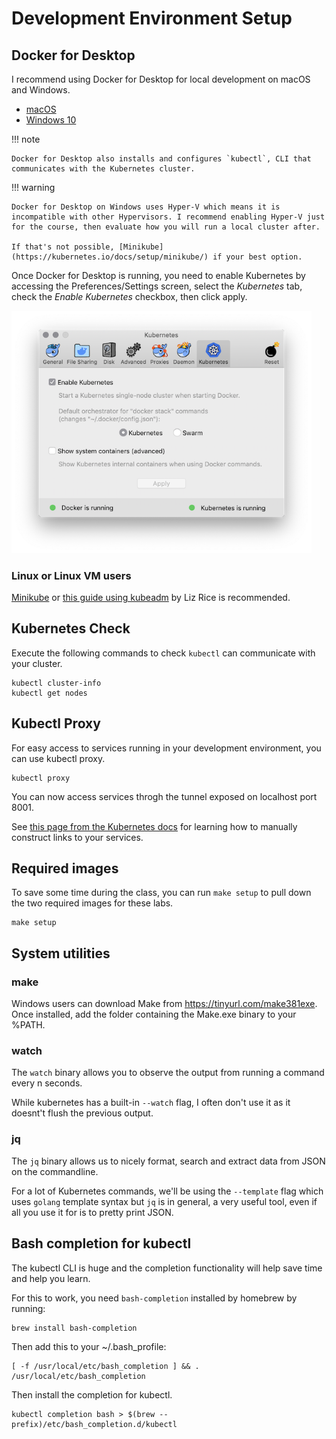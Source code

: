 # Development Environment Setup

## Docker for Desktop

I recommend using Docker for Desktop for local development on macOS and Windows.

- [macOS](https://download.docker.com/mac/edge/Docker.dmg)
- [Windows 10](https://download.docker.com/win/edge/Docker%20for%20Windows%20Installer.exe)

!!! note

    Docker for Desktop also installs and configures `kubectl`, CLI that communicates with the Kubernetes cluster.

!!! warning

    Docker for Desktop on Windows uses Hyper-V which means it is incompatible with other Hypervisors. I recommend enabling Hyper-V just for the course, then evaluate how you will run a local cluster after. 

    If that's not possible, [Minikube](https://kubernetes.io/docs/setup/minikube/) if your best option.

Once Docker for Desktop is running, you need to enable Kubernetes by accessing the Preferences/Settings screen, select the *Kubernetes* tab, check the *Enable Kubernetes* checkbox, then click apply.

<img alt="" src="/media/img/enable-kubernetes.png" width="480" />

### Linux or Linux VM users

[Minikube](https://kubernetes.io/docs/setup/minikube/) or [this guide using kubeadm](https://medium.com/@lizrice/kubernetes-in-vagrant-with-kubeadm-21979ded6c63) by Liz Rice is recommended.

## Kubernetes Check

Execute the following commands to check `kubectl` can communicate with your cluster.

    kubectl cluster-info
    kubectl get nodes

## Kubectl Proxy

For easy access to services running in your development environment, you can use kubectl proxy.

    kubectl proxy

You can now access services throgh the tunnel exposed on localhost port 8001.

See [this page from the Kubernetes docs](https://kubernetes.io/docs/tasks/administer-cluster/access-cluster-services/#manually-constructing-apiserver-proxy-urls) for learning how to manually construct links to your services.

## Required images

To save some time during the class, you can run `make setup` to pull down the two required images for these labs.

    make setup

## System utilities

### make

Windows users can download Make from https://tinyurl.com/make381exe. Once installed, add the folder containing the Make.exe binary to your %PATH.

### watch

The `watch` binary allows you to observe the output from running a command every n seconds.

While kubernetes has a built-in `--watch` flag, I often don't use it as it doesnt't flush the previous output.

### jq

The `jq` binary allows us to nicely format, search and extract data from JSON on the commandline. 

For a lot of Kubernetes commands, we'll be using the `--template` flag which uses `golang` template syntax but `jq` is in general, a very useful tool, even if all you use it for is to pretty print JSON.

## Bash completion for kubectl

The kubectl CLI is huge and the completion functionality will help save time and help you learn.

For this to work, you need `bash-completion` installed by homebrew by running:

    brew install bash-completion

Then add this to your ~/.bash_profile:

    [ -f /usr/local/etc/bash_completion ] && . /usr/local/etc/bash_completion

Then install the completion for kubectl.

    kubectl completion bash > $(brew --prefix)/etc/bash_completion.d/kubectl
